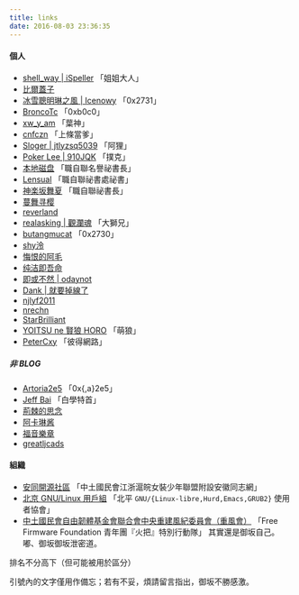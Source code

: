 ```yaml
---
title: links
date: 2016-08-03 23:36:35
---
```


#### 個人
* [shell_way | iSpeller](http://arondight.me/) 「姐姐大人」
* [比爾蓋子](https://biergaizi.info/)
* [冰雪聰明琳之風 | Icenowy](http://www.icenowy.tk/) 「0x2731」
* [BroncoTc](https://blog.broncotc.com) 「0xb0c0」
* [xw_y_am](http://web.xwyam.info/blog) 「葉神」
* [cnfczn](https://cnfczn.github.io/) 「上條當爹」
* [Sloger | jtlyzsq5039](https://blog.zhustec.me/) 「阿狸」
* [Poker Lee | 910JQK](http://poker-lee.xyz/)  「撲克」
* [本地磁盘](http://ohayou.moeres.org/) 「職自聯名譽祕書長」
* [Lensual](https://lensual.space/) 「職自聯祕書處祕書」
* [神楽坂舞夏](aozora.moe) 「職自聯祕書長」
* [蔓舞寻樱](https://emiria.io/)
* [reverland](http://reverland.org/)
* [realasking | 觀瀾魂](http://realasking.github.io/index.html) 「大獅兄」
* [butangmucat](https://www.tombu.info/) 「0x2730」
* [shy泠](https://shyling.com/)
* [悔恨的阿毛](http://blog.winkidney.com/)
* [纯洁即吾命](https://coolrc.me/)
* [即或不然 | odaynot](http://ishell.me/)
* [Dank | 就要掉線了](http://danknest.org/)
* [njlyf2011](http://www.njlyf2011.cn/)
* [nrechn](https://nrechn.de/)
* [StarBrilliant](https://m13253.blogspot.com/)
* [YOITSU ne 賢狼 HORO](https://blog.yoitsu.moe) 「萌狼」
* [PeterCxy](https://typeblog.net/) 「彼得網路」
##### 非 BLOG
* [Artoria2e5](https://about.me/Arthur2e5) 「0x{,a}2e5」
* [Jeff Bai](https://about.me/mingcongbai) 「白學特首」
* [荊棘的思念](http://lovearia.me/)
* [阿卡琳酱](http://2dango.com/)
* [福音樂章](http://fyyz.me/)
* [greatljcads](http://ljcads.com/)


#### 組織
* [安同開源社區](https://aosc.io) 「中土國民會江浙滬皖女裝少年聯盟附設安徽同志網」
* [北京 GNU/Linux 用戶組](https://beijinglug.club/) 「北平 `GNU/{Linux-libre,Hurd,Emacs,GRUB2}` 使用者協會」
* [中土國民會自由韌體基金會聯合會中央重建風紀委員會（重風會）](https://blog-netarmy.rhcloud.com) 「Free Firmware Foundation 青年團『火把』特別行動隊」 其實還是御坂自己。嘟、御坂御坂泄密道。

排名不分高下（但可能被用於區分）

引號內的文字僅用作備忘；若有不妥，煩請留言指出，御坂不勝感激。
